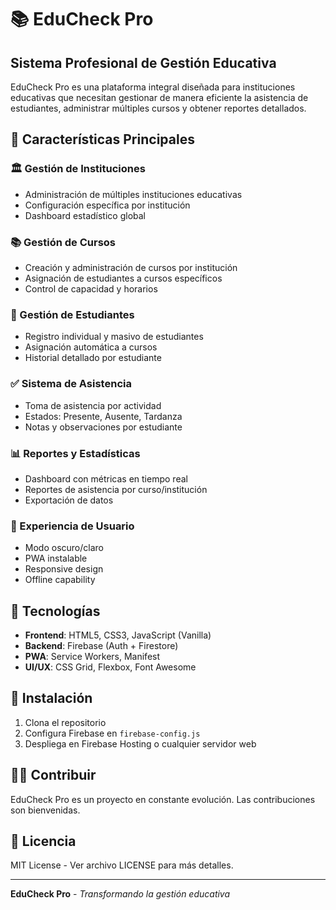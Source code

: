 # 📚 EduCheck Pro

## Sistema Profesional de Gestión Educativa

EduCheck Pro es una plataforma integral diseñada para instituciones educativas que necesitan gestionar de manera eficiente la asistencia de estudiantes, administrar múltiples cursos y obtener reportes detallados.

## 🌟 Características Principales

### 🏛️ Gestión de Instituciones
- Administración de múltiples instituciones educativas
- Configuración específica por institución
- Dashboard estadístico global

### 📚 Gestión de Cursos
- Creación y administración de cursos por institución
- Asignación de estudiantes a cursos específicos
- Control de capacidad y horarios

### 👥 Gestión de Estudiantes
- Registro individual y masivo de estudiantes
- Asignación automática a cursos
- Historial detallado por estudiante

### ✅ Sistema de Asistencia
- Toma de asistencia por actividad
- Estados: Presente, Ausente, Tardanza
- Notas y observaciones por estudiante

### 📊 Reportes y Estadísticas
- Dashboard con métricas en tiempo real
- Reportes de asistencia por curso/institución
- Exportación de datos

### 🌙 Experiencia de Usuario
- Modo oscuro/claro
- PWA instalable
- Responsive design
- Offline capability

## 🚀 Tecnologías

- **Frontend**: HTML5, CSS3, JavaScript (Vanilla)
- **Backend**: Firebase (Auth + Firestore)
- **PWA**: Service Workers, Manifest
- **UI/UX**: CSS Grid, Flexbox, Font Awesome

## 📱 Instalación

1. Clona el repositorio
2. Configura Firebase en `firebase-config.js`
3. Despliega en Firebase Hosting o cualquier servidor web

## 👨‍💻 Contribuir

EduCheck Pro es un proyecto en constante evolución. Las contribuciones son bienvenidas.

## 📄 Licencia

MIT License - Ver archivo LICENSE para más detalles.

---

**EduCheck Pro** - *Transformando la gestión educativa*